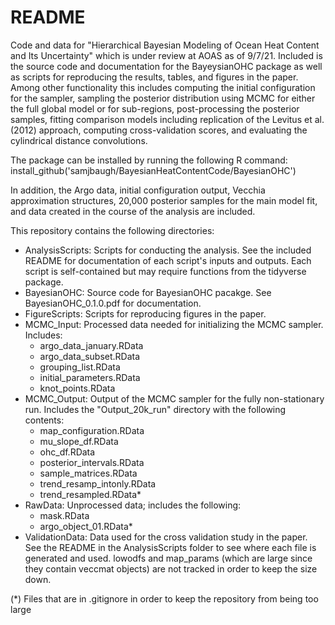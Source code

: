 # README


Code and data for "Hierarchical Bayesian Modeling of Ocean Heat Content and Its Uncertainty" which is under review at AOAS as of 9/7/21. Included is the source code and documentation for the BayeysianOHC package as well as scripts for reproducing the results, tables, and figures in the paper. Among other functionality this includes computing the initial configuration for the sampler, sampling the posterior distribution using  MCMC for either the full global model or for sub-regions, post-processing the posterior samples, fitting comparison models including replication of the Levitus et al. (2012) approach,  computing cross-validation scores, and evaluating the cylindrical distance convolutions. 

The package can be installed by running the following R command:
install_github('samjbaugh/BayesianHeatContentCode/BayesianOHC')

In addition, the Argo data, initial configuration output, Vecchia approximation structures, 20,000 posterior samples for the main model fit, and data created in the course of the analysis are included. 

This repository contains the following directories:

* AnalysisScripts: Scripts for conducting the analysis. See the included README for documentation of each script's inputs and outputs. Each script is self-contained but may require functions from the tidyverse package.
* BayesianOHC: Source code for BayesianOHC pacakge. See BayesianOHC_0.1.0.pdf for documentation.
* FigureScripts: Scripts for reproducing figures in the paper.
* MCMC_Input: Processed data needed for initializing the MCMC sampler. Includes:
	* argo_data_january.RData
	* argo_data_subset.RData
	* grouping_list.RData
	* initial_parameters.RData
	* knot_points.RData
* MCMC_Output: Output of the MCMC sampler for the fully non-stationary run. Includes the "Output_20k_run" directory with the following contents: 
	* map_configuration.RData
	* mu_slope_df.RData
	* ohc_df.RData
	* posterior_intervals.RData
	* sample_matrices.RData
	* trend_resamp_intonly.RData
	* trend_resampled.RData*
* RawData: Unprocessed data; includes the following:
	* mask.RData
	* argo_object_01.RData*
* ValidationData: Data used for the cross validation study in the paper. See the README in the AnalysisScripts folder to see where each file is generated and used. lowodfs and map_params (which are large since they contain veccmat objects) are not tracked in order to keep the size down.
	
(*) Files that are in .gitignore in order to keep the repository from being too large
